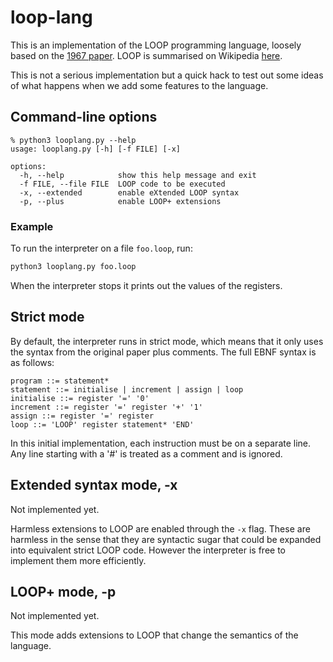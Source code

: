 # loop-lang

This is an implementation of the LOOP programming language, loosely based on the 
[1967 paper](https://dl.acm.org/doi/pdf/10.1145/800196.806014). LOOP is 
summarised on Wikipedia [here](https://en.wikipedia.org/wiki/LOOP_(programming_language)).

This is not a serious implementation but a quick hack to test out some ideas
of what happens when we add some features to the language. 

## Command-line options

```
% python3 looplang.py --help
usage: looplang.py [-h] [-f FILE] [-x]

options:
  -h, --help            show this help message and exit
  -f FILE, --file FILE  LOOP code to be executed
  -x, --extended        enable eXtended LOOP syntax
  -p, --plus            enable LOOP+ extensions
```

### Example

To run the interpreter on a file `foo.loop`, run:
```bash
python3 looplang.py foo.loop
```
When the interpreter stops it prints out the values of the registers.

## Strict mode

By default, the interpreter runs in strict mode, which means that it only uses
the syntax from the original paper plus comments. The full EBNF syntax is as 
follows:

```
program ::= statement*
statement ::= initialise | increment | assign | loop
initialise ::= register '=' '0'
increment ::= register '=' register '+' '1'
assign ::= register '=' register
loop ::= 'LOOP' register statement* 'END'
```

In this initial implementation, each instruction must be on a separate line.
Any line starting with a '#' is treated as a comment and is ignored.

## Extended syntax mode, -x

Not implemented yet.

Harmless extensions to LOOP are enabled through the `-x` flag. These are
harmless in the sense that they are syntactic sugar that could be expanded into 
equivalent strict LOOP code. However the interpreter is free to implement them
more efficiently.


## LOOP+ mode, -p

Not implemented yet.

This mode adds extensions to LOOP that change the semantics of the language.
